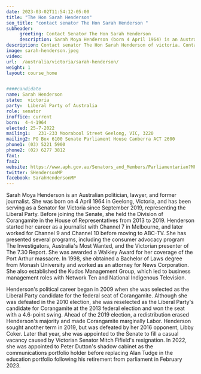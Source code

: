 ```yaml
---
date: 2023-03-02T11:54:12-05:00
title: "The Hon Sarah Henderson"
seo_title: "contact senator The Hon Sarah Henderson "
subheader:
     greeting: Contact Senator The Hon Sarah Henderson
     description: Sarah Moya Henderson (born 4 April 1964) is an Australian politician, lawyer and former journalist. She has been a Senator for Victoria since September 2019, representing the Liberal Party. She previously held the Division of Corangamite in the House of Representatives from 2013 to 2019.
description: Contact senator The Hon Sarah Henderson of victoria. Contact information for The Hon Sarah Henderson includes email address, phone number, and mailing address.
image: sarah-henderson.jpeg
video:
url:  /australia/victoria/sarah-henderson/
weight: 1
layout: course_home


####candidate
name: Sarah Henderson
state:	victoria
party:	Liberal Party of Australia
role: senator
inoffice: current
born:  4-4-1964
elected: 25-7-2022
mailing1:	231-233 Moorabool Street Geelong, VIC, 3220
mailing2: PO Box 6100 Senate Parliament House Canberra ACT 2600
phone1:	(03) 5221 5900
phone2: (02) 6277 3812
fax1:
fax2:
website: https://www.aph.gov.au/Senators_and_Members/Parliamentarian?MPID=ZN4
twitter: SHendersonMP
facebook: SarahHendersonMP
---
```

Sarah Moya Henderson is an Australian politician, lawyer, and former journalist. She was born on 4 April 1964 in Geelong, Victoria, and has been serving as a Senator for Victoria since September 2019, representing the Liberal Party. Before joining the Senate, she held the Division of Corangamite in the House of Representatives from 2013 to 2019. Henderson started her career as a journalist with Channel 7 in Melbourne, and later worked for Channel 9 and Channel 10 before moving to ABC-TV. She has presented several programs, including the consumer advocacy program The Investigators, Australia's Most Wanted, and the Victorian presenter of The 7.30 Report. She was awarded a Walkley Award for her coverage of the Port Arthur massacre. In 1998, she obtained a Bachelor of Laws degree from Monash University and worked as an attorney for News Corporation. She also established the Kudos Management Group, which led to business management roles with Network Ten and National Indigenous Television.

Henderson's political career began in 2009 when she was selected as the Liberal Party candidate for the federal seat of Corangamite. Although she was defeated in the 2010 election, she was reselected as the Liberal Party's candidate for Corangamite at the 2013 federal election and won the seat with a 4.6-point swing. Ahead of the 2019 election, a redistribution erased Henderson's majority and made Corangamite marginally Labor. Henderson sought another term in 2019, but was defeated by her 2016 opponent, Libby Coker. Later that year, she was appointed to the Senate to fill a casual vacancy caused by Victorian Senator Mitch Fifield's resignation. In 2022, she was appointed to Peter Dutton's shadow cabinet as the communications portfolio holder before replacing Alan Tudge in the education portfolio following his retirement from parliament in February 2023.